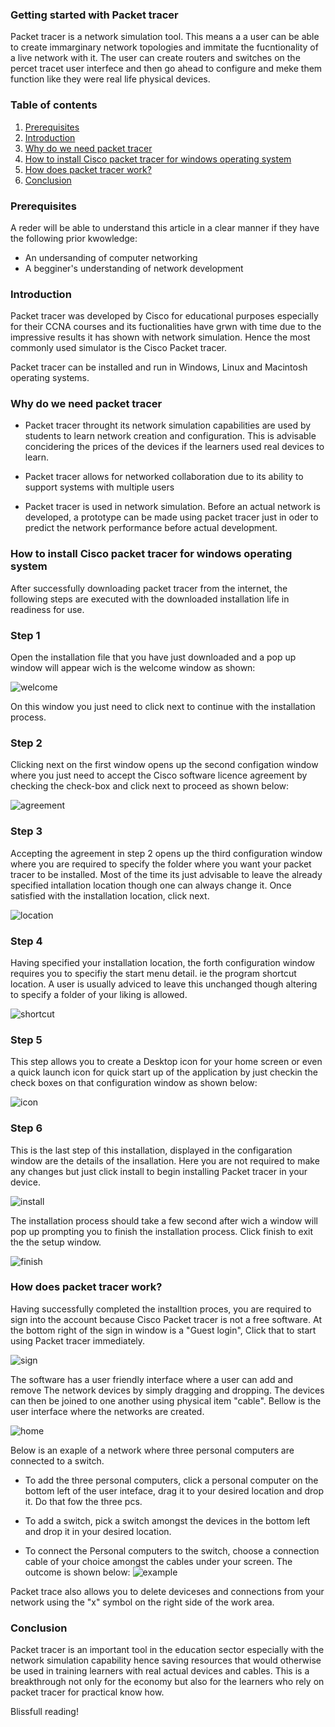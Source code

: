 ### Getting started with Packet tracer

Packet tracer is a network simulation tool. This means a a user can be able to create immarginary network topologies and immitate the fucntionality of a live network with it. The user can create routers and switches on the percet tracet user interfece and then go ahead to configure and meke them function like they were real life physical devices.

### Table of contents
1. [Prerequisites](#prerequisites)
2. [Introduction](#introduction)
3. [Why do we need packet tracer](#why-do-we-need-packet-tracer)
4. [How to install  Cisco packet tracer for windows operating system](#how-to-install-cisco-packet-tracer-for-windows-operating-system)
5. [How does packet tracer work?](#how-does-packet-tracer-work)
6. [Conclusion](#conclusion)

### Prerequisites
A reder will be able to understand this article in a clear manner if they have the following prior  kwowledge:
- An undersanding of computer networking
- A begginer's  understanding of network development

### Introduction
Packet tracer was developed by Cisco for educational purposes especially for their CCNA courses and its fuctionalities have grwn with time due to the impressive results it has shown with network simulation. Hence the most commonly used simulator is the Cisco Packet tracer.

Packet tracer can be installed and run in Windows, Linux and Macintosh operating systems.


### Why do we need packet tracer

- Packet tracer throught its network simulation capabilities are used by students to learn network creation and configuration. This is advisable concidering the prices of the devices if the learners used real devices to learn.

- Packet tracer allows for networked collaboration due to its ability to support systems with multiple users

- Packet tracer is used in network simulation. Before an actual network is developed, a prototype can be made using packet tracer just in oder to predict the network performance before actual development.

### How to install  Cisco packet tracer for windows operating system
After successfully downloading packet tracer from the internet, the following steps are executed with the downloaded installation life in readiness for use.

### Step 1

Open the installation file that you have just downloaded and a pop up window will appear wich is the welcome window as shown:

![welcome](welcome.png)

On this window you just need to click next to continue with the installation process.
### Step 2
Clicking next on the first window opens up the second configation window where you just need to accept the Cisco software licence  agreement by checking the check-box and click next to proceed as shown below:

![agreement](agreement.png)

### Step 3
Accepting the agreement in step 2 opens up the third configuration window where you are required to specify the folder where you want your packet tracer to be installed. Most of the time its just advisable to leave the already specified intallation location though one can always change it. Once satisfied with the installation location, click next.

![location](location.png)

### Step 4

Having specified your installation location, the forth configuration window requires you to specifiy the start menu detail. ie the program shortcut location. A user is usually adviced to leave this unchanged though altering to specify a folder of your liking is allowed.

![shortcut](shortcut.png)


### Step 5

This step allows you to create a Desktop icon for your home screen or even a quick launch icon for quick start up of the application by just checkin the check boxes on that configuration window as shown below:

![icon](icon.png)

### Step 6
This is the last step of this installation, displayed in the configaration window are the details of the insallation. Here you are not required to make any changes but just click install to begin installing Packet tracer in your device.

![install](install.png)

The installation process should take a few second after wich a window will pop up prompting you to finish the installation process. Click finish to exit the the setup window.

![finish](finish.png)

### How does packet tracer work?

Having successfully completed the installtion proces, you are required to sign into the account because Cisco Packet tracer is not a free software. At the bottom right of the sign in window is a "Guest login", Click that to start using Packet tracer immediately.

![sign](sign.png)

The software has a user friendly interface where a user can add and remove The network devices by simply dragging and dropping. The devices can then be joined to one another using physical item "cable".
Bellow is the user interface where the networks are created.

![home](home.png)

Below is an exaple of a network where three personal computers are connected to a switch. 
- To add the three  personal computers, click a personal computer on the bottom left of the user inteface, drag it to your desired location and drop it.
Do that fow the three  pcs.

- To add a switch, pick a switch amongst the devices in the bottom left and drop it in your desired location.
- To connect the Personal computers to the switch, choose a connection cable of your choice amongst the cables under your screen.
The outcome is shown below:
![example](exa.png)

Packet trace also allows you to delete deviceses and connections from your network using the "x" symbol on the right side of the work area.

### Conclusion

Packet tracer is an important tool in the education sector especially with the network simulation capability hence saving resources that would otherwise be used in training learners with real actual devices and cables. This is a breakthrough not only for the economy but also for the learners who rely on packet tracer for practical know how.

Blissfull reading!